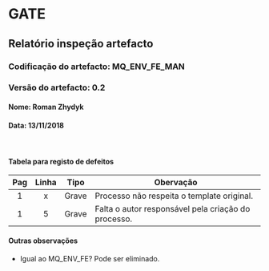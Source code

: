 # GATE
## Relatório inspeção artefacto
### Codificação do artefacto: MQ_ENV_FE_MAN
### Versão do artefacto: 0.2
#### Nome: Roman Zhydyk
#### Data: 13/11/2018

</br>

#### Tabela para registo de defeitos
|Pag|Linha|Tipo|Obervação
|:---:|:---:|:---:|---
|1|x|Grave|Processo não respeita o template original.
|1|5|Grave|Falta o autor responsável pela criação do processo.

#### Outras observações
* Igual ao MQ_ENV_FE? Pode ser eliminado.
</br>
